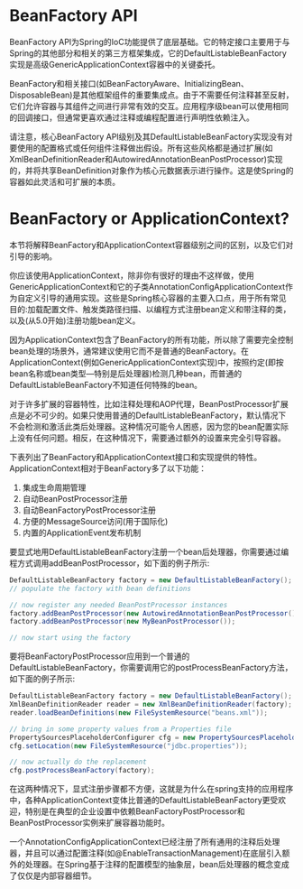 # BeanFactory API
BeanFactory API为Spring的IoC功能提供了底层基础。它的特定接口主要用于与Spring的其他部分和相关的第三方框架集成，它的DefaultListableBeanFactory实现是高级GenericApplicationContext容器中的关键委托。

BeanFactory和相关接口(如BeanFactoryAware、InitializingBean、DisposableBean)是其他框架组件的重要集成点。由于不需要任何注释甚至反射，它们允许容器与其组件之间进行非常有效的交互。应用程序级bean可以使用相同的回调接口，但通常更喜欢通过注释或编程配置进行声明性依赖注入。

请注意，核心BeanFactory API级别及其DefaultListableBeanFactory实现没有对要使用的配置格式或任何组件注释做出假设。所有这些风格都是通过扩展(如XmlBeanDefinitionReader和AutowiredAnnotationBeanPostProcessor)实现的，并将共享BeanDefinition对象作为核心元数据表示进行操作。这是使Spring的容器如此灵活和可扩展的本质。



# BeanFactory or ApplicationContext?

本节将解释BeanFactory和ApplicationContext容器级别之间的区别，以及它们对引导的影响。

你应该使用ApplicationContext，除非你有很好的理由不这样做，使用GenericApplicationContext和它的子类AnnotationConfigApplicationContext作为自定义引导的通用实现。这些是Spring核心容器的主要入口点，用于所有常见目的:加载配置文件、触发类路径扫描、以编程方式注册bean定义和带注释的类，以及(从5.0开始)注册功能bean定义。

因为ApplicationContext包含了BeanFactory的所有功能，所以除了需要完全控制bean处理的场景外，通常建议使用它而不是普通的BeanFactory。在ApplicationContext(例如GenericApplicationContext实现)中，按照约定(即按bean名称或bean类型—特别是后处理器)检测几种bean，而普通的DefaultListableBeanFactory不知道任何特殊的bean。

对于许多扩展的容器特性，比如注释处理和AOP代理，BeanPostProcessor扩展点是必不可少的。如果只使用普通的DefaultListableBeanFactory，默认情况下不会检测和激活此类后处理器。这种情况可能令人困惑，因为您的bean配置实际上没有任何问题。相反，在这种情况下，需要通过额外的设置来完全引导容器。

下表列出了BeanFactory和ApplicationContext接口和实现提供的特性。
ApplicationContext相对于BeanFactory多了以下功能：
1. 集成生命周期管理
2. 自动BeanPostProcessor注册
3. 自动BeanFactoryPostProcessor注册
4. 方便的MessageSource访问(用于国际化)
5. 内置的ApplicationEvent发布机制

要显式地用DefaultListableBeanFactory注册一个bean后处理器，你需要通过编程方式调用addBeanPostProcessor，如下面的例子所示:
```java
DefaultListableBeanFactory factory = new DefaultListableBeanFactory();
// populate the factory with bean definitions

// now register any needed BeanPostProcessor instances
factory.addBeanPostProcessor(new AutowiredAnnotationBeanPostProcessor());
factory.addBeanPostProcessor(new MyBeanPostProcessor());

// now start using the factory
```
要将BeanFactoryPostProcessor应用到一个普通的DefaultListableBeanFactory，你需要调用它的postProcessBeanFactory方法，如下面的例子所示:
```java
DefaultListableBeanFactory factory = new DefaultListableBeanFactory();
XmlBeanDefinitionReader reader = new XmlBeanDefinitionReader(factory);
reader.loadBeanDefinitions(new FileSystemResource("beans.xml"));

// bring in some property values from a Properties file
PropertySourcesPlaceholderConfigurer cfg = new PropertySourcesPlaceholderConfigurer();
cfg.setLocation(new FileSystemResource("jdbc.properties"));

// now actually do the replacement
cfg.postProcessBeanFactory(factory);
```

在这两种情况下，显式注册步骤都不方便，这就是为什么在spring支持的应用程序中，各种ApplicationContext变体比普通的DefaultListableBeanFactory更受欢迎，特别是在典型的企业设置中依赖BeanFactoryPostProcessor和BeanPostProcessor实例来扩展容器功能时。

一个AnnotationConfigApplicationContext已经注册了所有通用的注释后处理器，并且可以通过配置注释(如@EnableTransactionManagement)在底层引入额外的处理器。在Spring基于注释的配置模型的抽象层，bean后处理器的概念变成了仅仅是内部容器细节。